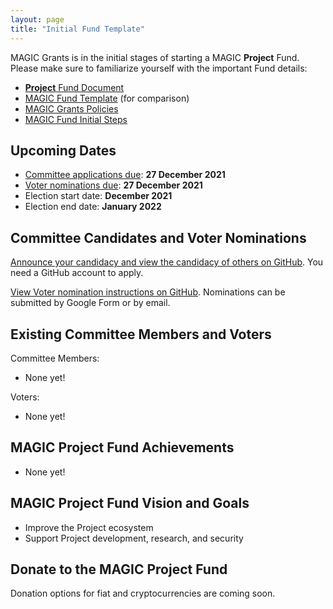 ```yaml
---
layout: page
title: "Initial Fund Template"
---
```


MAGIC Grants is in the initial stages of starting a MAGIC **Project** Fund. Please make sure to familiarize yourself with the important Fund details:

* [**Project** Fund Document]()
* [MAGIC Fund Template](/funds/fund_template) (for comparison)
* [MAGIC Grants Policies](/about/documentation)
* [MAGIC Fund Initial Steps](/funds/fund_initial_steps/)

## Upcoming Dates

* [Committee applications due](): **27 December 2021**
* [Voter nominations due](): **27 December 2021**
* Election start date: **December 2021**
* Election end date: **January 2022**

## Committee Candidates and Voter Nominations

[Announce your candidacy and view the candidacy of others on GitHub](https://github.com/MAGICGrants/Monero-Fund/issues). You need a GitHub account to apply.

[View Voter nomination instructions on GitHub](https://github.com/MAGICGrants/Monero-Fund). Nominations can be submitted by Google Form or by email.

## Existing Committee Members and Voters

Committee Members:
* None yet!

Voters:
* None yet!

## MAGIC **Project** Fund Achievements

* None yet!

## MAGIC **Project** Fund Vision and Goals

* Improve the Project ecosystem
* Support Project development, research, and security

## Donate to the MAGIC **Project** Fund

Donation options for fiat and cryptocurrencies are coming soon.
